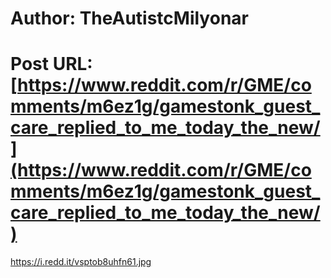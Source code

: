 # Author: TheAutistcMilyonar
# Post URL: [https://www.reddit.com/r/GME/comments/m6ez1g/gamestonk_guest_care_replied_to_me_today_the_new/](https://www.reddit.com/r/GME/comments/m6ez1g/gamestonk_guest_care_replied_to_me_today_the_new/)


https://i.redd.it/vsptob8uhfn61.jpg